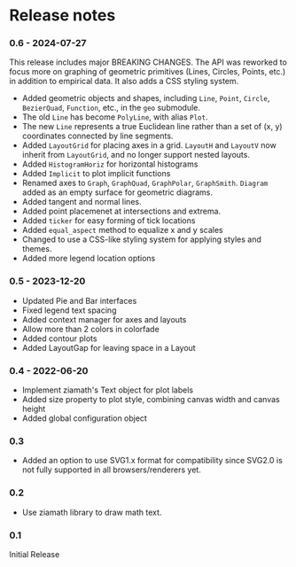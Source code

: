 # Release notes

### 0.6 - 2024-07-27

This release includes major BREAKING CHANGES. The API was reworked to focus more on
graphing of geometric primitives (Lines, Circles, Points, etc.) in addition to empirical data.
It also adds a CSS styling system.

- Added geometric objects and shapes, including `Line`, `Point`, `Circle`, `BezierQuad`, `Function`, etc., in the `geo` submodule.
- The old `Line` has become `PolyLine`, with alias `Plot`.
- The new `Line` represents a true Euclidean line rather than a set of (x, y) coordinates connected by line segments.
- Added `LayoutGrid` for placing axes in a grid. `LayoutH` and `LayoutV` now inherit from `LayoutGrid`, and no longer support nested layouts.
- Added `HistogramHoriz` for horizontal histograms
- Added `Implicit` to plot implicit functions
- Renamed axes to `Graph`, `GraphQuad`, `GraphPolar`, `GraphSmith`. `Diagram` added as an empty surface for geometric diagrams.
- Added tangent and normal lines.
- Added point placemenet at intersections and extrema.
- Added `ticker` for easy forming of tick locations
- Added `equal_aspect` method to equalize x and y scales
- Changed to use a CSS-like styling system for applying styles and themes.
- Added more legend location options


### 0.5 - 2023-12-20

- Updated Pie and Bar interfaces
- Fixed legend text spacing
- Added context manager for axes and layouts
- Allow more than 2 colors in colorfade
- Added contour plots
- Added LayoutGap for leaving space in a Layout


### 0.4 - 2022-06-20

- Implement ziamath's Text object for plot labels
- Added size property to plot style, combining canvas width and canvas height
- Added global configuration object


### 0.3

- Added an option to use SVG1.x format for compatibility since SVG2.0 is not fully supported in all browsers/renderers yet.


### 0.2

- Use ziamath library to draw math text.


### 0.1

Initial Release
